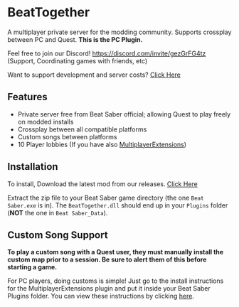 # BeatTogether
A multiplayer private server for the modding community. Supports crossplay between PC and Quest. **This is the PC Plugin.**

Feel free to join our Discord! https://discord.com/invite/gezGrFG4tz (Support, Coordinating games with friends, etc) 

Want to support development and server costs? [Click Here](https://www.patreon.com/BeatTogether)

## Features
* Private server free from Beat Saber official; allowing Quest to play freely on modded installs
* Crossplay between all compatible platforms
* Custom songs between platforms
* 10 Player lobbies (If you have also [MultiplayerExtensions](https://github.com/Zingabopp/MultiplayerExtensions#installation))

## Installation

To install, Download the latest mod from our releases. [Click Here](https://github.com/pythonology/BeatTogether/releases)

Extract the zip file to your Beat Saber game directory (the one `Beat Saber.exe` is in).
The `BeatTogether.dll` should end up in your `Plugins` folder (**NOT** the one in `Beat Saber_Data`).

## Custom Song Support

**To play a custom song with a Quest user, they must manually install the custom map prior to a session. Be sure to alert them of this before starting a game.**

For PC players, doing customs is simple! Just go to the install instructions for the MultiplayerExtensions plugin and put it inside your Beat Saber Plugins folder. You can view these instructions by clicking [here](https://github.com/Zingabopp/MultiplayerExtensions#installation).
